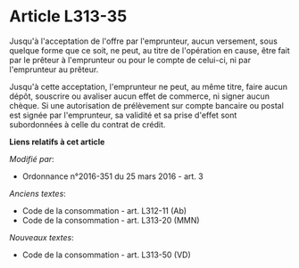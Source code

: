 # Article L313-35

Jusqu'à l'acceptation de l'offre par l'emprunteur, aucun  versement, sous quelque forme que ce soit, ne peut, au titre de
l'opération en cause, être fait par le prêteur à l'emprunteur ou pour le  compte de celui-ci, ni par l'emprunteur au prêteur.

Jusqu'à cette acceptation, l'emprunteur ne peut, au même titre, faire  aucun dépôt, souscrire ou avaliser aucun effet de
commerce, ni signer  aucun chèque. Si une autorisation de prélèvement sur compte bancaire ou  postal est signée par
l'emprunteur, sa validité et sa prise d'effet sont  subordonnées à celle du contrat de crédit.

**Liens relatifs à cet article**

_Modifié par_:

  - Ordonnance n°2016-351 du 25 mars 2016 - art. 3

_Anciens textes_:

  - Code de la consommation - art. L312-11 (Ab)
  - Code de la consommation - art. L313-20 (MMN)

_Nouveaux textes_:

  - Code de la consommation - art. L313-50 (VD)
